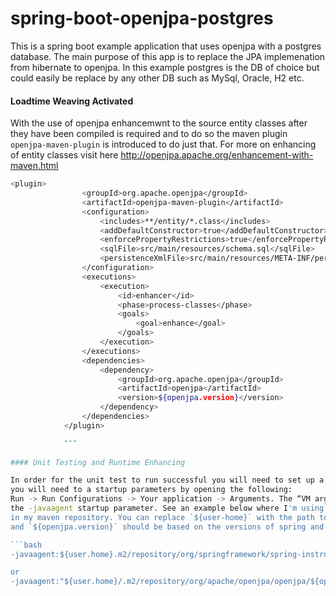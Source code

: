 # spring-boot-openjpa-postgres
This is a spring boot example application that uses openjpa with a postgres database. The main purpose of this app is
to replace the JPA implemenation from hibernate to openjpa. In this example postgres is the DB of choice but could easily 
be replace by any other DB such as MySql, Oracle, H2 etc.

#### Loadtime Weaving Activated
With the use of openjpa enhancemwnt to the source entity classes after they have been compiled is required and to do so 
the maven plugin `openjpa-maven-plugin` is introduced to do just that. For more on enhancing of entity classes visit here
http://openjpa.apache.org/enhancement-with-maven.html



```bash
<plugin>
				<groupId>org.apache.openjpa</groupId>
				<artifactId>openjpa-maven-plugin</artifactId>
				<configuration>
					<includes>**/entity/*.class</includes>
					<addDefaultConstructor>true</addDefaultConstructor>
					<enforcePropertyRestrictions>true</enforcePropertyRestrictions>
					<sqlFile>src/main/resources/schema.sql</sqlFile>
					<persistenceXmlFile>src/main/resources/META-INF/persistence.xml</persistenceXmlFile>
				</configuration>
				<executions>
					<execution>
						<id>enhancer</id>
						<phase>process-classes</phase>
						<goals>
							<goal>enhance</goal>
						</goals>
					</execution>
				</executions>
				<dependencies>
					<dependency>
						<groupId>org.apache.openjpa</groupId>
						<artifactId>openjpa</artifactId>
						<version>${openjpa.version}</version>
					</dependency>
				</dependencies>
			</plugin>
			
			```

#### Unit Testing and Runtime Enhancing

In order for the unit test to run successful you will need to set up a java agent. If you are using eclipse IDE
you will need to a startup parameters by opening the following: 
Run -> Run Configurations -> Your application -> Arguments. The “VM arguments” field is the place for adding 
the -javaagent startup parameter. See an example below where I'm using the Spring instrument jar that is located
in my maven repository. You can replace `${user-home}` with the path to your user home folder. `${spring.version}` 
and `${openjpa.version}` should be based on the versions of spring and openjpa you are using in your `pom.xml` respectively.

```bash
-javaagent:${user.home}.m2/repository/org/springframework/spring-instrument/${spring.version}/spring-instrument-${spring.version}.jar

or
-javaagent:"${user.home}/.m2/repository/org/apache/openjpa/openjpa/${openjpa.version}/openjpa-${openjpa.version}.jar"
```


